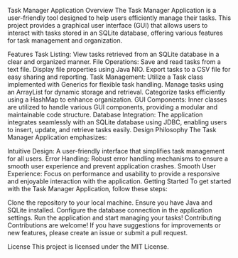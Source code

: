 Task Manager Application
Overview
The Task Manager Application is a user-friendly tool designed to help users efficiently manage their tasks. This project provides a graphical user interface (GUI) that allows users to interact with tasks stored in an SQLite database, offering various features for task management and organization.

Features
Task Listing: View tasks retrieved from an SQLite database in a clear and organized manner.
File Operations:
Save and read tasks from a text file.
Display file properties using Java NIO.
Export tasks to a CSV file for easy sharing and reporting.
Task Management:
Utilize a Task class implemented with Generics for flexible task handling.
Manage tasks using an ArrayList for dynamic storage and retrieval.
Categorize tasks efficiently using a HashMap to enhance organization.
GUI Components:
Inner classes are utilized to handle various GUI components, providing a modular and maintainable code structure.
Database Integration:
The application integrates seamlessly with an SQLite database using JDBC, enabling users to insert, update, and retrieve tasks easily.
Design Philosophy
The Task Manager Application emphasizes:

Intuitive Design: A user-friendly interface that simplifies task management for all users.
Error Handling: Robust error handling mechanisms to ensure a smooth user experience and prevent application crashes.
Smooth User Experience: Focus on performance and usability to provide a responsive and enjoyable interaction with the application.
Getting Started
To get started with the Task Manager Application, follow these steps:

Clone the repository to your local machine.
Ensure you have Java and SQLite installed.
Configure the database connection in the application settings.
Run the application and start managing your tasks!
Contributing
Contributions are welcome! If you have suggestions for improvements or new features, please create an issue or submit a pull request.

License
This project is licensed under the MIT License.

